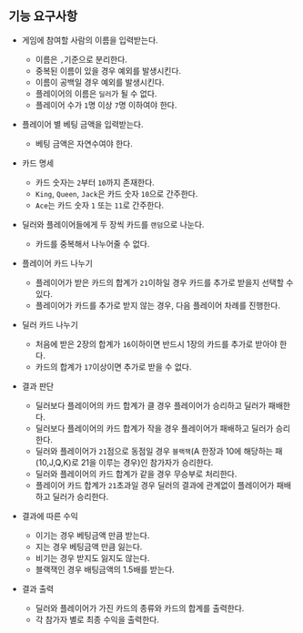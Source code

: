 ## 기능 요구사항

- 게임에 참여할 사람의 이름을 입력받는다.
  - 이름은 `,`기준으로 분리한다.
  - 중복된 이름이 있을 경우 예외를 발생시킨다.
  - 이름이 공백일 경우 예외를 발생시킨다.
  - 플레이어의 이름은 `딜러`가 될 수 없다.
  - 플레이어 수가 `1`명 이상 `7`명 이하여야 한다.


- 플레이어 별 베팅 금액을 입력받는다.
  - 베팅 금액은 자연수여야 한다.


- 카드 명세
  - 카드 숫자는 `2`부터 `10`까지 존재한다.
  - `King`, `Queen`, `Jack`은 카드 숫자 `10`으로 간주한다.
  - `Ace`는 카드 숫자 `1` 또는 `11`로 간주한다.
  

- 딜러와 플레이어들에게 두 장씩 카드를 `랜덤`으로 나눈다.
    - 카드를 중복해서 나누어줄 수 없다.


- 플레이어 카드 나누기
  - 플레이어가 받은 카드의 합계가 `21`이하일 경우 카드를 추가로 받을지 선택할 수 있다.
  - 플레이어가 카드를 추가로 받지 않는 경우, 다음 플레이어 차례를 진행한다.


- 딜러 카드 나누기
  - 처음에 받은 2장의 합계가 `16`이하이면 반드시 1장의 카드를 추가로 받아야 한다. 
  - 카드의 합계가 `17`이상이면 추가로 받을 수 없다.
  
    
- 결과 판단
  - 딜러보다 플레이어의 카드 합계가 클 경우 플레이어가 승리하고 딜러가 패배한다.
  - 딜러보다 플레이어의 카드 합계가 작을 경우 플레이어가 패배하고 딜러가 승리한다.
  - 딜러와 플레이어가 `21`점으로 동점일 경우 `블랙잭`(A 한장과 10에 해당하는 패(10,J,Q,K)로 21을 이루는 경우)인 참가자가 승리한다.
  - 딜러와 플레이어의 카드 합계가 같을 경우 무승부로 처리한다.
  - 플레이어 카드 합계가 `21`초과일 경우 딜러의 결과에 관계없이 플레이어가 패배하고 딜러가 승리한다.


- 결과에 따른 수익
  - 이기는 경우 베팅금액 만큼 받는다.
  - 지는 경우 베팅금액 만큼 잃는다.
  - 비기는 경우 받지도 잃지도 않는다.
  - 블랙잭인 경우 배팅금액의 1.5배를 받는다.


- 결과 출력
  - 딜러와 플레이어가 가진 카드의 종류와 카드의 합계를 출력한다.
  - 각 참가자 별로 최종 수익을 출력한다.
